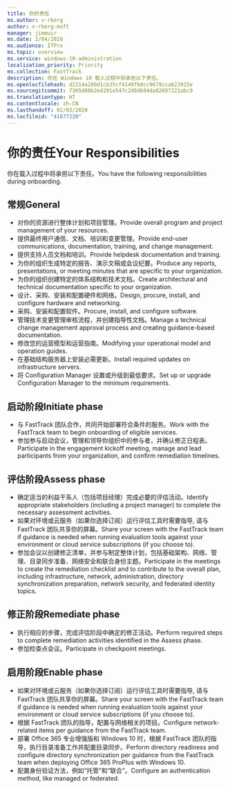 ```yaml
---
title: 你的责任
ms.author: v-rberg
author: v-rberg-msft
manager: jimmuir
ms.date: 2/04/2020
ms.audience: ITPro
ms.topic: overview
ms.service: windows-10-administration
localization_priority: Priority
ms.collection: FastTrack
description: 你在 Windows 10 载入过程中将承担以下责任。
ms.openlocfilehash: d2214a280d1cb35cf4149fb0cc9679cca623915e
ms.sourcegitcommit: 7365d80b2e4291e547c2d84b94da02697221abc9
ms.translationtype: HT
ms.contentlocale: zh-CN
ms.lasthandoff: 02/03/2020
ms.locfileid: "41677220"
---
```

# <a name="your-responsibilities"></a><span data-ttu-id="b7531-103">你的责任</span><span class="sxs-lookup"><span data-stu-id="b7531-103">Your Responsibilities</span></span>

<span data-ttu-id="b7531-104">你在载入过程中将承担以下责任。</span><span class="sxs-lookup"><span data-stu-id="b7531-104">You have the following responsibilities during onboarding.</span></span>

## <a name="general"></a><span data-ttu-id="b7531-105">常规</span><span class="sxs-lookup"><span data-stu-id="b7531-105">General</span></span>

- <span data-ttu-id="b7531-106">对你的资源进行整体计划和项目管理。</span><span class="sxs-lookup"><span data-stu-id="b7531-106">Provide overall program and project management of your resources.</span></span>
- <span data-ttu-id="b7531-107">提供最终用户通信、文档、培训和变更管理。</span><span class="sxs-lookup"><span data-stu-id="b7531-107">Provide end-user communications, documentation, training, and change management.</span></span>
- <span data-ttu-id="b7531-108">提供支持人员文档和培训。</span><span class="sxs-lookup"><span data-stu-id="b7531-108">Provide helpdesk documentation and training.</span></span>
- <span data-ttu-id="b7531-109">为你的组织生成特定的报告、演示文稿或会议纪要。</span><span class="sxs-lookup"><span data-stu-id="b7531-109">Produce any reports, presentations, or meeting minutes that are specific to your organization.</span></span>
- <span data-ttu-id="b7531-110">为你的组织创建特定的体系结构和技术文档。</span><span class="sxs-lookup"><span data-stu-id="b7531-110">Create architectural and technical documentation specific to your organization.</span></span>
- <span data-ttu-id="b7531-111">设计、采购、安装和配置硬件和网络。</span><span class="sxs-lookup"><span data-stu-id="b7531-111">Design, procure, install, and configure hardware and networking.</span></span>
- <span data-ttu-id="b7531-112">采购、安装和配置软件。</span><span class="sxs-lookup"><span data-stu-id="b7531-112">Procure, install, and configure software.</span></span>
- <span data-ttu-id="b7531-113">管理技术变更管理审核流程，并创建指导性文档。</span><span class="sxs-lookup"><span data-stu-id="b7531-113">Manage a technical change management approval process and creating guidance-based documentation.</span></span>
- <span data-ttu-id="b7531-114">修改您的运营模型和运营指南。</span><span class="sxs-lookup"><span data-stu-id="b7531-114">Modifying your operational model and operation guides.</span></span>
- <span data-ttu-id="b7531-115">在基础结构服务器上安装必需更新。</span><span class="sxs-lookup"><span data-stu-id="b7531-115">Install required updates on infrastructure servers.</span></span>
- <span data-ttu-id="b7531-116">将 Configuration Manager 设置或升级到最低要求。</span><span class="sxs-lookup"><span data-stu-id="b7531-116">Set up or upgrade Configuration Manager to the minimum requirements.</span></span>

## <a name="initiate-phase"></a><span data-ttu-id="b7531-117">启动阶段</span><span class="sxs-lookup"><span data-stu-id="b7531-117">Initiate phase</span></span>

- <span data-ttu-id="b7531-118">与 FastTrack 团队合作，共同开始部署符合条件的服务。</span><span class="sxs-lookup"><span data-stu-id="b7531-118">Work with the FastTrack team to begin onboarding of eligible services.</span></span>
- <span data-ttu-id="b7531-119">参加参与启动会议，管理和领导你组织中的参与者，并确认修正日程表。</span><span class="sxs-lookup"><span data-stu-id="b7531-119">Participate in the engagement kickoff meeting, manage and lead participants from your organization, and confirm remediation timelines.</span></span>

## <a name="assess-phase"></a><span data-ttu-id="b7531-120">评估阶段</span><span class="sxs-lookup"><span data-stu-id="b7531-120">Assess phase</span></span>

- <span data-ttu-id="b7531-121">确定适当的利益干系人（包括项目经理）完成必要的评估活动。</span><span class="sxs-lookup"><span data-stu-id="b7531-121">Identify appropriate stakeholders (including a project manager) to complete the necessary assessment activities.</span></span>
- <span data-ttu-id="b7531-122">如果对环境或云服务（如果你选择订阅）运行评估工具时需要指导, 请与 FastTrack 团队共享你的屏幕。</span><span class="sxs-lookup"><span data-stu-id="b7531-122">Share your screen with the FastTrack team if guidance is needed when running evaluation tools against your environment or cloud service subscriptions (if you choose to).</span></span>
- <span data-ttu-id="b7531-123">参加会议以创建修正清单，并参与制定整体计划，包括基础架构、网络、管理、目录同步准备、网络安全和联合身份主题。</span><span class="sxs-lookup"><span data-stu-id="b7531-123">Participate in the meetings to create the remediation checklist and to contribute to the overall plan, including infrastructure, network, administration, directory synchronization preparation, network security, and federated identity topics.</span></span>

## <a name="remediate-phase"></a><span data-ttu-id="b7531-124">修正阶段</span><span class="sxs-lookup"><span data-stu-id="b7531-124">Remediate phase</span></span>

- <span data-ttu-id="b7531-125">执行相应的步骤，完成评估阶段中确定的修正活动。</span><span class="sxs-lookup"><span data-stu-id="b7531-125">Perform required steps to complete remediation activities identified in the Assess phase.</span></span>
- <span data-ttu-id="b7531-126">参加检查点会议。</span><span class="sxs-lookup"><span data-stu-id="b7531-126">Participate in checkpoint meetings.</span></span>

## <a name="enable-phase"></a><span data-ttu-id="b7531-127">启用阶段</span><span class="sxs-lookup"><span data-stu-id="b7531-127">Enable phase</span></span>

- <span data-ttu-id="b7531-128">如果对环境或云服务（如果你选择订阅）运行评估工具时需要指导, 请与 FastTrack 团队共享你的屏幕。</span><span class="sxs-lookup"><span data-stu-id="b7531-128">Share your screen with the FastTrack team if guidance is needed when running evaluation tools against your environment or cloud service subscriptions (if you choose to).</span></span>
- <span data-ttu-id="b7531-129">根据 FastTrack 团队的指导，配置与网络相关的项目。</span><span class="sxs-lookup"><span data-stu-id="b7531-129">Configure network-related items per guidance from the FastTrack team.</span></span>
- <span data-ttu-id="b7531-130">部署 Office 365 专业增强版和 Windows 10 时，根据 FastTrack 团队的指导，执行目录准备工作并配置目录同步。</span><span class="sxs-lookup"><span data-stu-id="b7531-130">Perform directory readiness and configure directory synchronization per guidance from the FastTrack team when deploying Office 365 ProPlus with Windows 10.</span></span>
- <span data-ttu-id="b7531-131">配置身份验证方法，例如“托管”和“联合”。</span><span class="sxs-lookup"><span data-stu-id="b7531-131">Configure an authentication method, like managed or federated.</span></span>







  

  

 